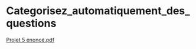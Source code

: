 # Categorisez_automatiquement_des_questions


[Projet 5 énoncé.pdf](https://github.com/GuillaumeLemele/Categorisez_automatiquement_des_questions/files/13770974/Projet.5.enonce.pdf)
